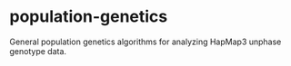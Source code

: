 # population-genetics

General population genetics algorithms for analyzing HapMap3 unphase genotype data. 



